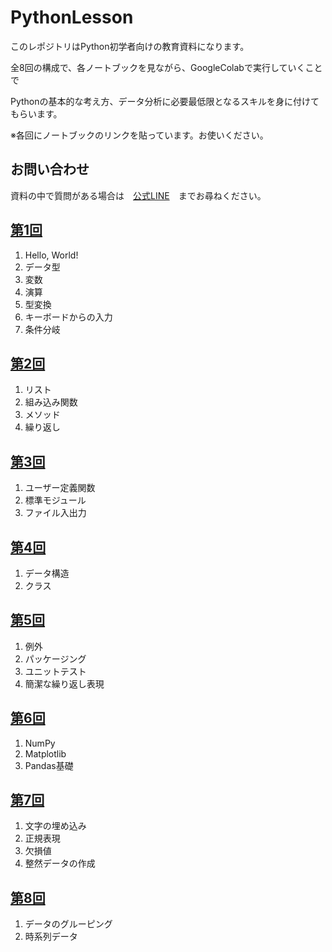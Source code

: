 # PythonLesson

このレポジトリはPython初学者向けの教育資料になります。

全8回の構成で、各ノートブックを見ながら、GoogleColabで実行していくことで

Pythonの基本的な考え方、データ分析に必要最低限となるスキルを身に付けてもらいます。

※各回にノートブックのリンクを貼っています。お使いください。


## お問い合わせ

資料の中で質問がある場合は　[公式LINE](https://lin.ee/8OzZfs4)　までお尋ねください。

## [第1回](https://github.com/TokitsuKotaro/PythonLesson/blob/main/Python%E3%82%B3%E3%83%BC%E3%82%B9_%E7%AC%AC1%E5%9B%9E.ipynb) 
1. Hello, World!
2. データ型
3. 変数
4. 演算
5. 型変換
6. キーボードからの入力
7. 条件分岐

## [第2回](https://github.com/TokitsuKotaro/PythonLesson/blob/main/Python%E3%82%B3%E3%83%BC%E3%82%B9_%E7%AC%AC2%E5%9B%9E.ipynb)
1. リスト
2. 組み込み関数
3. メソッド
4. 繰り返し

## [第3回](https://github.com/TokitsuKotaro/PythonLesson/blob/main/Python%E3%82%B3%E3%83%BC%E3%82%B9_%E7%AC%AC3%E5%9B%9E.ipynb)
1. ユーザー定義関数
2. 標準モジュール
3. ファイル入出力

## [第4回](https://github.com/TokitsuKotaro/PythonLesson/blob/main/Python%E3%82%B3%E3%83%BC%E3%82%B9_%E7%AC%AC4%E5%9B%9E.ipynb)
1. データ構造
2. クラス

## [第5回](https://github.com/TokitsuKotaro/PythonLesson/blob/main/Python%E3%82%B3%E3%83%BC%E3%82%B9_%E7%AC%AC5%E5%9B%9E.ipynb)
1. 例外
2. パッケージング
3. ユニットテスト
4. 簡潔な繰り返し表現

## [第6回](https://github.com/TokitsuKotaro/PythonLesson/blob/main/Python%E3%82%B3%E3%83%BC%E3%82%B9_%E7%AC%AC6%E5%9B%9E.ipynb)
1. NumPy
2. Matplotlib
3. Pandas基礎

## [第7回](https://github.com/TokitsuKotaro/PythonLesson/blob/main/Python%E3%82%B3%E3%83%BC%E3%82%B9_%E7%AC%AC7%E5%9B%9E.ipynb)
1. ⽂字の埋め込み
2. 正規表現
3. ⽋損値
4. 整然データの作成

## [第8回](https://github.com/TokitsuKotaro/PythonLesson/blob/main/Python%E3%82%B3%E3%83%BC%E3%82%B9_%E7%AC%AC8%E5%9B%9E.ipynb)
1. データのグルーピング
2. 時系列データ


